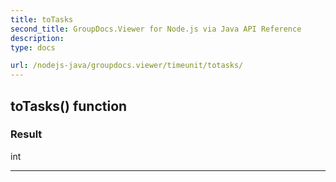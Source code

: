 ```yaml
---
title: toTasks
second_title: GroupDocs.Viewer for Node.js via Java API Reference
description: 
type: docs

url: /nodejs-java/groupdocs.viewer/timeunit/totasks/
---
```


## toTasks()  function


### Result
int


---


